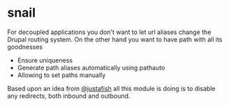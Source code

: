 # snail

For decoupled applications you don't want to let url aliases change the Drupal
routing system. On the other hand you want to have path with all its goodnesses

* Ensure uniqueness
* Generate path aliases automatically using pathauto
* Allowing to set paths manually

Based upon an idea from [@justafish](http://github.com/justafish) all this module is doing is to disable
any redirects, both inbound and outbound.
